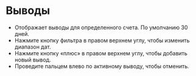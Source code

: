 # **Выводы**

- Отображает выводы для определенного счета. По умолчанию 30 дней.
- Нажмите кнопку фильтра в правом верхнем углу, чтобы изменить диапазон дат.
- Нажмите кнопку «плюс» в правом верхнем углу, чтобы добавить новый вывод.
- Проведите пальцем влево по активному выводу, чтобы отменить.
